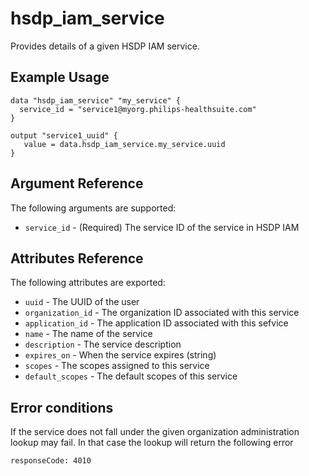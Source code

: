 # hsdp_iam_service
Provides details of a given HSDP IAM service.

## Example Usage

```hcl
data "hsdp_iam_service" "my_service" {
  service_id = "service1@myorg.philips-healthsuite.com"
}
```

```hcl
output "service1_uuid" {
   value = data.hsdp_iam_service.my_service.uuid
}
```

## Argument Reference

The following arguments are supported:

* `service_id` - (Required) The service ID of the service in HSDP IAM

## Attributes Reference

The following attributes are exported:

* `uuid` - The UUID of the user
* `organization_id` - The organization ID associated with this service
* `application_id` - The application ID associated with this sefvice
* `name` - The name of the service
* `description` - The service description
* `expires_on` - When the service expires (string)
* `scopes` - The scopes assigned to this service
* `default_scopes` - The default scopes of this service

## Error conditions

If the service does not fall under the given organization administration lookup may fail. In that case the lookup will return the following error

`responseCode: 4010`
